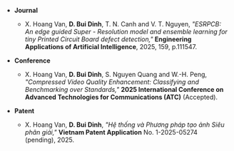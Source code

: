 <!-- #### Submitted

- <strong>S. Li</strong>, X. Yang*, A. Cao*, K. Fan, Y. Liu, C. Wang, and Q. Niu. LaNCoR: Label Noise-Contrastive Robust Learning for Seismic Signal Processing with Application to Microseismic Arrival Time Picking. <strong>Rej :)</strong> [[Code]](https://github.com/senli1073/LaNCor)

#### Published

- X. Yang, <strong>S. Li</strong>, A. Cao*, C. Wang*, Y. Liu, X. Bai, and Q. Niu (2024). Deep Transfer Learning for P-wave Arrival Identification and Automatic Seismic Source Location in Underground Mines. <strong>International Journal of Rock Mechanics and Mining Sciences</strong>. [[Paper]](https://doi.org/10.1016/j.ijrmms.2024.105888)

- <strong>S. Li</strong>, X. Yang*, A. Cao*, C. Wang, Y. Liu, Y. Liu, and Q. Niu (2024). SeisT: A Foundational Deep-Learning Model for Earthquake Monitoring Tasks. <strong>IEEE Transactions on Geoscience and Remote Sensing</strong>. [[Paper]](https://doi.org/10.1109/TGRS.2024.3371503) [[Code]](https://github.com/senli1073/SeisT)

- A. Cao, X. Yang, C. Wang*, <strong>S. Li</strong>, Y. Liu, L. Dou, and Q. Niu (2023). High-Precision Phase Picking and Automatic Source Locating Method for Seismicity in Mines Based on Deep Transfer Learning. <strong>Journal of China Coal Society</strong>. [[Paper]](https://doi.org/10.13225/j.cnki.jccs.2023.0095)

- A. Cao, Y. Liu, X. Yang*, <strong>S. Li</strong>, C. Wang, X. Bai, and Y. Liu (2022). Physical Index and Data Fusion-Driven Method for Coal Burst Prediction in Time Sequence. <strong>Journal of China Coal Society</strong>. [[Paper]](https://doi.org/10.13225/j.cnki.jccs.2022.0680)

- X. Yang, X. Yu, C. Zhang, <strong>S. Li</strong>, and Q. Niu (2021). MineGPS: Battery-Free Localization Base Station for Coal Mine Environment. <strong>IEEE Communications Letters</strong>. [[Paper]](https://doi.org/10.1109/LCOMM.2021.3081593)
 -->
 <!-- - **Journal**
  - X. Hoang Van, **D. Bui Dinh**, T. N. Canh and V. T. Nguyen,  
    *"ESRPCB: An edge guided Super - Resolution model and ensemble learning for tiny Printed Circuit Board defect detection."*  
    *Engineering Applications of Artificial Intelligence*, 2025, 159, p.111547.

- **Conference**
  - X. Hoang Van, **D. Bui Dinh**, S. Nguyen Quang and W.-H. Peng,  
    *"Compressed Video Quality Enhancement: Classifying and Benchmarking over Standards,"*  
    *2025 International Conference on Advanced Technologies for Communications (ATC)* (Accepted).

- **Patent**
  - X. Hoang Van, **D. Bui Dinh**,  
    *"Hệ thống và Phương pháp tạo ảnh Siêu phân giải,"*  
    Vietnam Patent Application No. 1-2025-05274 (pending), 2025. -->

- **Journal**
  - X. Hoang Van, **D. Bui Dinh**, T. N. Canh and V. T. Nguyen, *"ESRPCB: An edge guided Super - Resolution model and ensemble learning for tiny Printed Circuit Board defect detection,"* **Engineering Applications of Artificial Intelligence**, 2025, 159, p.111547.

- **Conference**
  - X. Hoang Van, **D. Bui Dinh**, S. Nguyen Quang and W.-H. Peng, *"Compressed Video Quality Enhancement: Classifying and Benchmarking over Standards,"* **2025 International Conference on Advanced Technologies for Communications (ATC)** (Accepted).

- **Patent**
  - X. Hoang Van, **D. Bui Dinh**, *"Hệ thống và Phương pháp tạo ảnh Siêu phân giải,"* **Vietnam Patent Application** No. 1-2025-05274 (pending), 2025.

